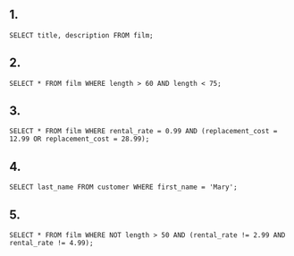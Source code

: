 ## 1.

`SELECT title, description FROM film;`

## 2.

``SELECT * FROM film
WHERE length > 60 AND length < 75;``

## 3.

``SELECT * FROM film
WHERE rental_rate = 0.99 AND (replacement_cost = 12.99 OR replacement_cost = 28.99);``

## 4.

``SELECT last_name FROM customer
WHERE first_name = 'Mary';``

## 5.

``SELECT * FROM film
WHERE NOT length > 50 AND (rental_rate != 2.99 AND rental_rate != 4.99);``
